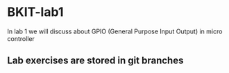 # BKIT-lab1
In lab 1 we will discuss about GPIO (General Purpose Input Output) in micro controller

## Lab exercises are stored in git branches